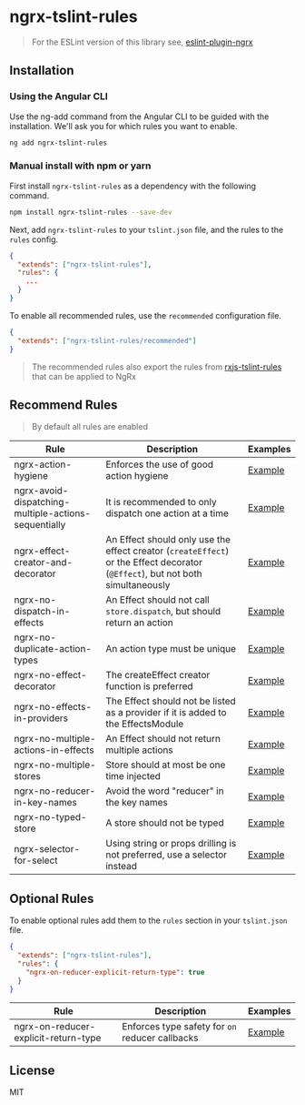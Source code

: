 # ngrx-tslint-rules

> For the ESLint version of this library see, [eslint-plugin-ngrx](https://github.com/timdeschryver/eslint-plugin-ngrx)

## Installation

### Using the Angular CLI

Use the ng-add command from the Angular CLI to be guided with the installation.
We'll ask you for which rules you want to enable.

```bash
ng add ngrx-tslint-rules
```

### Manual install with npm or yarn

First install `ngrx-tslint-rules` as a dependency with the following command.

```bash
npm install ngrx-tslint-rules --save-dev
```

Next, add `ngrx-tslint-rules` to your `tslint.json` file, and the rules to the `rules` config.

```json
{
  "extends": ["ngrx-tslint-rules"],
  "rules": {
    ...
  }
}
```

To enable all recommended rules, use the `recommended` configuration file.

```json
{
  "extends": ["ngrx-tslint-rules/recommended"]
}
```

> The recommended rules also export the rules from [rxjs-tslint-rules](https://github.com/cartant/rxjs-tslint-rules) that can be applied to NgRx

## Recommend Rules

> By default all rules are enabled

| Rule                                                 | Description                                                                                                                    | Examples                                                                                                                                                  |
| ---------------------------------------------------- | ------------------------------------------------------------------------------------------------------------------------------ | --------------------------------------------------------------------------------------------------------------------------------------------------------- |
| ngrx-action-hygiene                                  | Enforces the use of good action hygiene                                                                                        | [Example](https://github.com/timdeschryver/ngrx-tslint-rules/tree/master/test/rules/ngrx-action-hygiene/fixture.ts.lint)                                  |
| ngrx-avoid-dispatching-multiple-actions-sequentially | It is recommended to only dispatch one action at a time                                                                        | [Example](https://github.com/timdeschryver/ngrx-tslint-rules/tree/master/test/rules/ngrx-avoid-dispatching-multiple-actions-sequentially/fixture.ts.lint) |
| ngrx-effect-creator-and-decorator                    | An Effect should only use the effect creator (`createEffect`) or the Effect decorator (`@Effect`), but not both simultaneously | [Example](https://github.com/timdeschryver/ngrx-tslint-rules/tree/master/test/rules/ngrx-effect-creator-and-decorator/fixture.ts.lint)                    |
| ngrx-no-dispatch-in-effects                          | An Effect should not call `store.dispatch`, but should return an action                                                        | [Example](https://github.com/timdeschryver/ngrx-tslint-rules/tree/master/test/rules/ngrx-no-dispatch-in-effects/fixture.ts.lint)                          |
| ngrx-no-duplicate-action-types                       | An action type must be unique                                                                                                  | [Example](https://github.com/timdeschryver/ngrx-tslint-rules/tree/master/test/rules/ngrx-no-duplicate-action-types/fixture.ts.lint)                       |
| ngrx-no-effect-decorator                             | The createEffect creator function is preferred                                                                                 | [Example](https://github.com/timdeschryver/ngrx-tslint-rules/tree/master/test/rules/ngrx-no-effect-decorator/fixture.ts.lint)                             |
| ngrx-no-effects-in-providers                         | The Effect should not be listed as a provider if it is added to the EffectsModule                                              | [Example](https://github.com/timdeschryver/ngrx-tslint-rules/tree/master/test/rules/ngrx-no-effects-in-providers/fixture.ts.lint)                         |
| ngrx-no-multiple-actions-in-effects                  | An Effect should not return multiple actions                                                                                   | [Example](https://github.com/timdeschryver/ngrx-tslint-rules/tree/master/test/rules/ngrx-no-multiple-actions-in-effects/fixture.ts.lint)                  |
| ngrx-no-multiple-stores                              | Store should at most be one time injected                                                                                      | [Example](https://github.com/timdeschryver/ngrx-tslint-rules/tree/master/test/rules/ngrx-no-multiple-stores/fixture.ts.lint)                              |
| ngrx-no-reducer-in-key-names                         | Avoid the word "reducer" in the key names                                                                                      | [Example](https://github.com/timdeschryver/ngrx-tslint-rules/tree/master/test/rules/ngrx-no-reducer-in-key-names/fixture.ts.lint)                         |
| ngrx-no-typed-store                                  | A store should not be typed                                                                                                    | [Example](https://github.com/timdeschryver/ngrx-tslint-rules/tree/master/test/rules/ngrx-no-typed-store/fixture.ts.lint)                                  |
| ngrx-selector-for-select                             | Using string or props drilling is not preferred, use a selector instead                                                        | [Example](https://github.com/timdeschryver/ngrx-tslint-rules/tree/master/test/rules/ngrx-selector-for-select/fixture.ts.lint)                             |

## Optional Rules

To enable optional rules add them to the `rules` section in your `tslint.json` file.

```json
{
  "extends": ["ngrx-tslint-rules"],
  "rules": {
    "ngrx-on-reducer-explicit-return-type": true
  }
}
```

| Rule                                 | Description                                     | Examples                                                                                                                                  |
| ------------------------------------ | ----------------------------------------------- | ----------------------------------------------------------------------------------------------------------------------------------------- |
| ngrx-on-reducer-explicit-return-type | Enforces type safety for `on` reducer callbacks | [Example](https://github.com/timdeschryver/ngrx-tslint-rules/tree/master/test/rules/ngrx-on-reducer-explicit-return-type/fixture.ts.lint) |

## License

MIT
